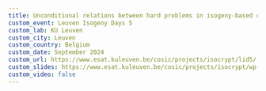 ```yaml
---
title: Unconditional relations between hard problems in isogeny-based cryptography 
custom_event: Leuven Isogeny Days 5
custom_lab: KU Leuven
custom_city: Leuven
custom_country: Belgium
custom_date: September 2024
custom_url: https://www.esat.kuleuven.be/cosic/projects/isocrypt/lid5/
custom_slides: https://www.esat.kuleuven.be/cosic/projects/isocrypt/wp-content/uploads/sites/4/2024/09/Arthur-HLM_LID5.pdf
custom_video: false
---
```



